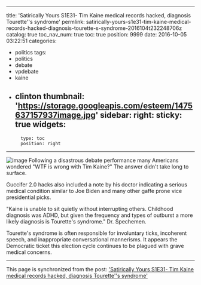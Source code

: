 
---
title: 'Satirically Yours S1E31- Tim Kaine medical records hacked, diagnosis Tourette''s syndrome'
permlink: satirically-yours-s1e31-tim-kaine-medical-records-hacked-diagnosis-tourette-s-syndrome-2016104t232248706z
catalog: true
toc_nav_num: true
toc: true
position: 9999
date: 2016-10-05 03:22:51
categories:
- politics
tags:
- politics
- debate
- vpdebate
- kaine
- clinton
thumbnail: 'https://storage.googleapis.com/esteem/1475637157937image.jpg'
sidebar:
    right:
        sticky: true
widgets:
    -
        type: toc
        position: right
---


![image](https://storage.googleapis.com/esteem/1475637157937image.jpg) 
Following a disastrous debate performance many Americans wondered "WTF is wrong with Tim Kaine?"  The answer didn't take long to surface.

Guccifer 2.0 hacks also included a note by his doctor indicating a serious medical condition similar to Joe Biden and many other gaffe prone vice presidential picks.

"Kaine is unable to sit quietly without interrupting others.  Childhood diagnosis was ADHD, but given the frequency and types of outburst a more likely diagnosis is Tourette's syndrome."  Dr. Spechemen.

Tourette's syndrome is often responsible for involuntary ticks, incoherent speech, and inappropriate conversational mannerisms.  It appears the Democratic ticket this election cycle continues to be plagued with grave medical concerns.

- - -

This page is synchronized from the post: ['Satirically Yours S1E31- Tim Kaine medical records hacked, diagnosis Tourette''s syndrome'](https://steemit.com/@aggroed/satirically-yours-s1e31-tim-kaine-medical-records-hacked-diagnosis-tourette-s-syndrome-2016104t232248706z)
